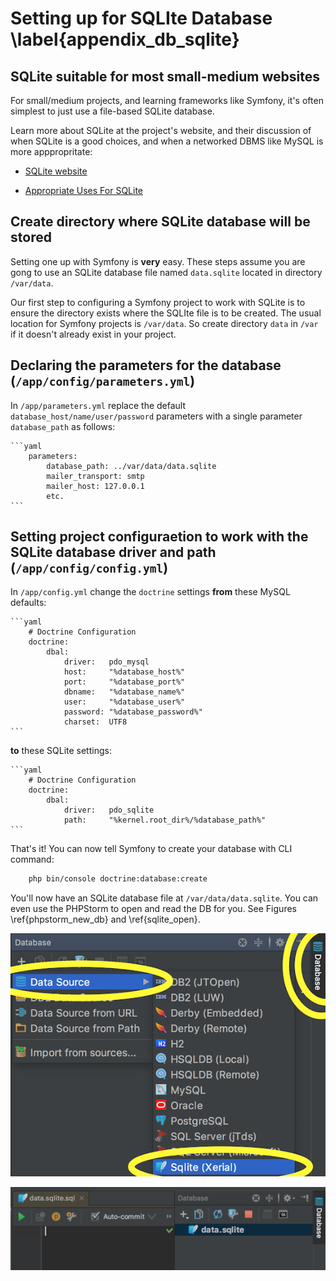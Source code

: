 

# Setting up for SQLIte Database \label{appendix_db_sqlite}

## SQLite suitable for most small-medium websites

For small/medium projects, and learning frameworks like Symfony, it's often simplest to just use a file-based SQLite database.

Learn more about SQLite at the project's website, and their discussion of when SQLite is a good choices, and when a networked DBMS like MySQL is more apppropritate:

- [SQLite website](https://www.sqlite.org/)

- [Appropriate Uses For SQLite](http://www.sqlite.org/whentouse.html)

## Create directory where SQLite database will be stored

Setting one up with Symfony is **very** easy. These steps assume you are gong to use an SQLite database file named `data.sqlite` located in directory `/var/data`.

Our first step to configuring a Symfony project to work with SQLite is to ensure the directory exists where the SQLIte file is to be created. The usual location for Symfony projects is `/var/data`. So create directory `data` in `/var` if it doesn't already exist in your project.

## Declaring the parameters for the database (`/app/config/parameters.yml`)

In `/app/parameters.yml` replace the default `database_host/name/user/password` parameters with a single parameter `database_path` as follows:

    ```yaml
        parameters:
            database_path: ../var/data/data.sqlite
            mailer_transport: smtp
            mailer_host: 127.0.0.1
            etc.
    ```

## Setting project configuraetion to work with the SQLite database driver and path (`/app/config/config.yml`)

In `/app/config.yml` change the `doctrine` settings **from** these MySQL defaults:

    ```yaml
        # Doctrine Configuration
        doctrine:
            dbal:
                driver:   pdo_mysql
                host:     "%database_host%"
                port:     "%database_port%"
                dbname:   "%database_name%"
                user:     "%database_user%"
                password: "%database_password%"
                charset:  UTF8
    ```

**to** these SQLite settings:

    ```yaml
        # Doctrine Configuration
        doctrine:
            dbal:
                driver:   pdo_sqlite
                path:     "%kernel.root_dir%/%database_path%"
    ```



That's it! You can now tell Symfony to create your database with CLI command:

```bash
    php bin/console doctrine:database:create
```

You'll now have an SQLite database file at `/var/data/data.sqlite`. You can even use the PHPStorm to open and read the DB for you. See Figures \ref{phpstorm_new_db} and \ref{sqlite_open}.

![Open SQLite view in PHPMyAdmin. \label{phpstorm_new_db}](./03_figures/database/8_phpstorm_database_sm.png)

![Viewing `/var/data.sqlite` in PHPStorm. \label{sqlite_open}](./03_figures/database/9_sqlite_in_phpstorm_sm.png)

